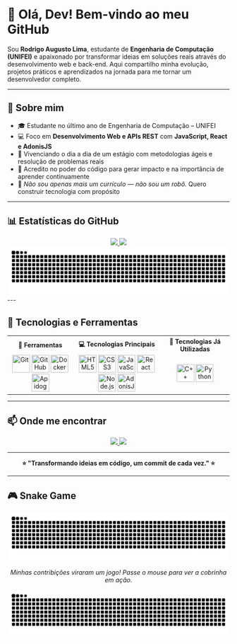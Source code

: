 # 👋 Olá, Dev! Bem-vindo ao meu GitHub

Sou **Rodrigo Augusto Lima**, estudante de **Engenharia de Computação (UNIFEI)** e apaixonado por transformar ideias em soluções reais através do desenvolvimento web e back-end. Aqui compartilho minha evolução, projetos práticos e aprendizados na jornada para me tornar um desenvolvedor completo.

---

## 🧠 Sobre mim

- 🎓 Estudante no último ano de Engenharia de Computação – UNIFEI
- 💻 Foco em **Desenvolvimento Web e APIs REST** com **JavaScript, React e AdonisJS**
- 🚀 Vivenciando o dia a dia de um estágio com metodologias ágeis e resolução de problemas reais
- 🧪 Acredito no poder do código para gerar impacto e na importância de aprender continuamente
- 🤖 _Não sou apenas mais um currículo — não sou um robô._ Quero construir tecnologia com propósito

---

## 📊 Estatísticas do GitHub

<div align="center">
  <a href="https://github.com/RodrigoLima30">
    <img loading="lazy" height="180em" src="https://github-readme-stats.vercel.app/api?username=RodrigoLima30&show_icons=true&theme=dracula&include_all_commits=true&count_private=true"/>
    <img loading="lazy" height="180em" src="https://github-readme-stats.vercel.app/api/top-langs/?username=RodrigoLima30&layout=compact&langs_count=7&theme=dracula"/>
  </a>
</div>

<div align="center">
  <img src="https://raw.githubusercontent.com/RodrigoLima30/RodrigoLima30/output/github-contribution-grid-snake.svg" alt="Snake animation" />
</div>
---

## 🔧 Tecnologias e Ferramentas

<div align="center">
  <table>
    <tr>
      <th>🧰 Ferramentas</th>
      <th>💻 Tecnologias Principais</th>
      <th>🧩 Tecnologias Já Utilizadas</th>
    </tr>
    <tr>
      <td align="center">
        <img loading="lazy" src="https://cdn.jsdelivr.net/gh/devicons/devicon@latest/icons/git/git-original.svg" width="40" height="40" title="Git"/>
        <img loading="lazy" src="https://cdn.jsdelivr.net/gh/devicons/devicon@latest/icons/github/github-original.svg" width="40" height="40" title="GitHub"/>
        <img loading="lazy" src="https://cdn.jsdelivr.net/gh/devicons/devicon@latest/icons/docker/docker-original.svg" width="40" height="40" title="Docker"/>
        <img loading="lazy" src="https://img.icons8.com/color/48/000000/api.png" width="40" height="40" title="Apidog"/>
      </td>
      <td align="center">
        <img loading="lazy" src="https://cdn.jsdelivr.net/gh/devicons/devicon@latest/icons/html5/html5-original.svg" width="40" height="40" title="HTML5"/>
        <img loading="lazy" src="https://cdn.jsdelivr.net/gh/devicons/devicon@latest/icons/css3/css3-plain-wordmark.svg" width="40" height="40" title="CSS3"/>
        <img loading="lazy" src="https://cdn.jsdelivr.net/gh/devicons/devicon@latest/icons/javascript/javascript-plain.svg" width="40" height="40" title="JavaScript"/>
        <img loading="lazy" src="https://cdn.jsdelivr.net/gh/devicons/devicon@latest/icons/react/react-original-wordmark.svg" width="40" height="40" title="React"/>
        <img loading="lazy" src="https://cdn.jsdelivr.net/gh/devicons/devicon@latest/icons/nodejs/nodejs-original.svg" width="40" height="40" title="Node.js"/>
        <img loading="lazy" src="https://cdn.jsdelivr.net/gh/devicons/devicon@latest/icons/adonisjs/adonisjs-original.svg" width="40" height="40" title="AdonisJS"/>
      </td>
      <td align="center">
        <img loading="lazy" src="https://cdn.jsdelivr.net/gh/devicons/devicon@latest/icons/cplusplus/cplusplus-original.svg" width="40" height="40" title="C++"/>
        <img loading="lazy" src="https://cdn.jsdelivr.net/gh/devicons/devicon@latest/icons/python/python-original.svg" width="40" height="40" title="Python"/>
      </td>
    </tr>
  </table>
</div>

---

## 📫 Onde me encontrar

<div align="center">
  <a href="mailto:rodrigo.computer.engineer019@gmail.com">
    <img loading="lazy" src="https://img.shields.io/badge/Gmail-D14836?style=for-the-badge&logo=gmail&logoColor=white"/>
  </a>
  <a href="https://www.linkedin.com/in/rodrigo-augusto-159310205" target="_blank">
    <img loading="lazy" src="https://img.shields.io/badge/LinkedIn-%230077B5?style=for-the-badge&logo=linkedin&logoColor=white"/>
  </a>
</div>

---

<div align="center">
  <b>⭐ "Transformando ideias em código, um commit de cada vez." ⭐</b>
</div>

---

## 🎮 Snake Game

<div align="center">

![Snake Game](https://github.com/RodrigoLima30/RodrigoLima30/blob/output/github-contribution-grid-snake.svg)

_Minhas contribições viraram um jogo! Passe o mouse para ver a cobrinha em ação._

</div>

<div align="center">
  <img src="https://raw.githubusercontent.com/RodrigoLima30/RodrigoLima30/output/github-contribution-grid-snake.svg" width="800" />
</div>
